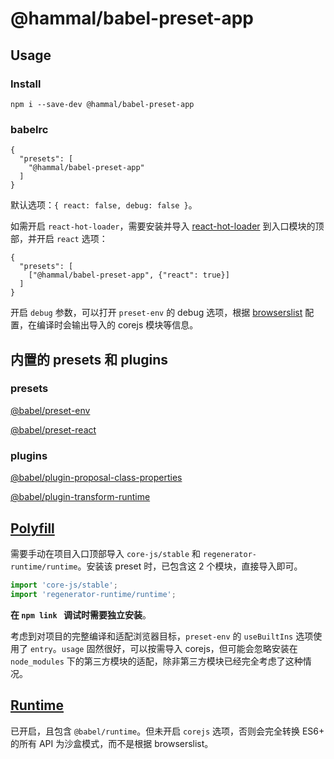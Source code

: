 # @hammal/babel-preset-app

## Usage

### Install

```
npm i --save-dev @hammal/babel-preset-app
```

### babelrc

```
{
  "presets": [
    "@hammal/babel-preset-app"
  ]
}
```

默认选项：`{ react: false, debug: false }`。

如需开启 `react-hot-loader`，需要安装并导入 [react-hot-loader](https://github.com/gaearon/react-hot-loader#getting-started)  到入口模块的顶部，并开启 `react` 选项：

```
{
  "presets": [
    ["@hammal/babel-preset-app", {"react": true}]
  ]
}
```

开启 `debug` 参数，可以打开 `preset-env` 的 debug 选项，根据 [browserslist](https://github.com/browserslist/browserslist)  配置，在编译时会输出导入的 corejs 模块等信息。

## 内置的 presets 和 plugins

### presets

[@babel/preset-env](https://babeljs.io/docs/en/babel-preset-env)

[@babel/preset-react](https://babeljs.io/docs/en/babel-preset-react)

### plugins

[@babel/plugin-proposal-class-properties](https://babeljs.io/docs/en/babel-plugin-proposal-class-properties)

[@babel/plugin-transform-runtime](https://babeljs.io/docs/en/babel-plugin-transform-runtime)

## [Polyfill](https://babeljs.io/docs/en/babel-polyfill)

需要手动在项目入口顶部导入 `core-js/stable` 和 `regenerator-runtime/runtime`。安装该 preset 时，已包含这 2 个模块，直接导入即可。

```js
import 'core-js/stable';
import 'regenerator-runtime/runtime';
```

**在 `npm link ` 调试时需要独立安装**。

考虑到对项目的完整编译和适配浏览器目标，`preset-env` 的 `useBuiltIns` 选项使用了 `entry`。`usage` 固然很好，可以按需导入 corejs，但可能会忽略安装在 `node_modules` 下的第三方模块的适配，除非第三方模块已经完全考虑了这种情况。

## [Runtime](https://babeljs.io/docs/en/babel-runtime)

已开启，且包含 `@babel/runtime`。但未开启 `corejs` 选项，否则会完全转换 ES6+ 的所有 API 为沙盒模式，而不是根据 browserslist。

